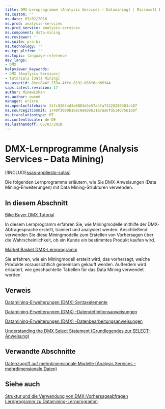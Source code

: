 ```yaml
---
title: DMX-Lernprogramme (Analysis Services – Datamining) | Microsoft Docs
ms.custom: ''
ms.date: 03/02/2016
ms.prod: analysis-services
ms.prod_service: analysis-services
ms.component: data-mining
ms.reviewer: ''
ms.suite: pro-bi
ms.technology: ''
ms.tgt_pltfrm: ''
ms.topic: language-reference
dev_langs:
- DMX
helpviewer_keywords:
- DMX [Analysis Services]
- tutorials [Data Mining]
ms.assetid: 8bcc844f-259a-4ffe-8191-086f6cdb5f44
caps.latest.revision: 17
author: Minewiskan
ms.author: owend
manager: erikre
ms.openlocfilehash: 24fc92634d3e6883d3e57a4fa73328220303c487
ms.sourcegitcommit: 1740f3090b168c0e809611a7aa6fd514075616bf
ms.translationtype: MT
ms.contentlocale: de-DE
ms.lasthandoff: 05/03/2018
---
```

# <a name="dmx-tutorials-analysis-services---data-mining"></a>DMX-Lernprogramme (Analysis Services – Data Mining)
[!INCLUDE[ssas-appliesto-sqlas](../includes/ssas-appliesto-sqlas.md)]

  Die folgenden Lernprogramme erläutern, wie Sie DMX-Anweisungen (Data Mining-Erweiterungen) mit Data Mining-Strukturen verwenden.  
  
## <a name="in-this-section"></a>In diesem Abschnitt  
 [Bike Buyer DMX Tutorial](http://msdn.microsoft.com/library/4b634cc1-86dc-42ec-9804-a19292fe8448)  
  
 In diesem Lernprogramm erfahren Sie, wie Miningmodelle mithilfe der DMX-Abfragesprache erstellt, trainiert und analysiert werden. Anschließend verwenden Sie diese Miningmodelle zum Erstellen von Vorhersagen über die Wahrscheinlichkeit, ob ein Kunde ein bestimmtes Produkt kaufen wird.  
  
 [Market Basket DMX-Lernprogramm](http://msdn.microsoft.com/library/6e262a1d-c89e-4033-8368-46cf25168ef5)  
  
 Sie erfahren, wie ein Miningmodell erstellt wird, das vorhersagt, welche Produkte voraussichtlich gemeinsam gekauft werden. Außerdem wird erläutert, wie geschachtelte Tabellen für das Data Mining verwendet werden.  
  
## <a name="reference"></a>Verweis  
 [Datamining-Erweiterungen &#40;DMX&#41; Syntaxelemente](../dmx/data-mining-extensions-dmx-syntax-elements.md)  
  
 [Datamining-Erweiterungen &#40;DMX&#41; -Datendefinitionsanweisungen](../dmx/dmx-statements-data-definition.md)  
  
 [Datamining-Erweiterungen &#40;DMX&#41; -Datenbearbeitungsanweisungen](../dmx/dmx-statements-data-manipulation.md)  
  
 [Understanding the DMX Select Statement (Grundlegendes zur SELECT-Anweisung)](../dmx/understanding-the-dmx-select-statement.md)  
  
## <a name="related-sections"></a>Verwandte Abschnitte  
 [Datenzugriff auf mehrdimensionale Modelle &#40;Analysis Services – mehrdimensionale Daten&#41;](../analysis-services/multidimensional-models/mdx/multidimensional-model-data-access-analysis-services-multidimensional-data.md)  
  
## <a name="see-also"></a>Siehe auch  
 [Struktur und die Verwendung von DMX-Vorhersageabfragen](../dmx/structure-and-usage-of-dmx-prediction-queries.md)   
 [Lernprogramm zu Datamining-Lernprogramm](http://msdn.microsoft.com/library/6602edb6-d160-43fb-83c8-9df5dddfeb9c)  
  
  
